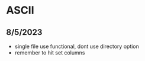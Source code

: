 # ASCII
## 8/5/2023
- single file use functional, dont use directory option
- remember to hit set columns